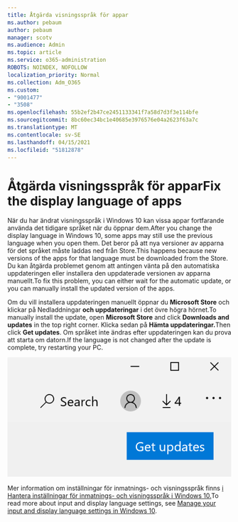 ```yaml
---
title: Åtgärda visningsspråk för appar
ms.author: pebaum
author: pebaum
manager: scotv
ms.audience: Admin
ms.topic: article
ms.service: o365-administration
ROBOTS: NOINDEX, NOFOLLOW
localization_priority: Normal
ms.collection: Adm_O365
ms.custom:
- "9001477"
- "3508"
ms.openlocfilehash: 55b2ef2b47ce2451133341f7a58d7d3f3e114bfe
ms.sourcegitcommit: 8bc60ec34bc1e40685e3976576e04a2623f63a7c
ms.translationtype: MT
ms.contentlocale: sv-SE
ms.lasthandoff: 04/15/2021
ms.locfileid: "51812878"
---
```

# <a name="fix-the-display-language-of-apps"></a><span data-ttu-id="8a7a2-102">Åtgärda visningsspråk för appar</span><span class="sxs-lookup"><span data-stu-id="8a7a2-102">Fix the display language of apps</span></span>

<span data-ttu-id="8a7a2-103">När du har ändrat visningsspråk i Windows 10 kan vissa appar fortfarande använda det tidigare språket när du öppnar dem.</span><span class="sxs-lookup"><span data-stu-id="8a7a2-103">After you change the display language in Windows 10, some apps may still use the previous language when you open them.</span></span> <span data-ttu-id="8a7a2-104">Det beror på att nya versioner av apparna för det språket måste laddas ned från Store.</span><span class="sxs-lookup"><span data-stu-id="8a7a2-104">This happens because new versions of the apps for that language must be downloaded from the Store.</span></span> <span data-ttu-id="8a7a2-105">Du kan åtgärda problemet genom att antingen vänta på den automatiska uppdateringen eller installera den uppdaterade versionen av apparna manuellt.</span><span class="sxs-lookup"><span data-stu-id="8a7a2-105">To fix this problem, you can either wait for the automatic update, or you can manually install the updated version of the apps.</span></span>

<span data-ttu-id="8a7a2-106">Om du vill installera uppdateringen manuellt öppnar du **Microsoft Store** och klickar på Nedladdningar **och uppdateringar** i det övre högra hörnet.</span><span class="sxs-lookup"><span data-stu-id="8a7a2-106">To manually install the update, open **Microsoft Store** and click **Downloads and updates** in the top right corner.</span></span> <span data-ttu-id="8a7a2-107">Klicka sedan på **Hämta uppdateringar.**</span><span class="sxs-lookup"><span data-stu-id="8a7a2-107">Then click **Get updates**.</span></span> <span data-ttu-id="8a7a2-108">Om språket inte ändras efter uppdateringen kan du prova att starta om datorn.</span><span class="sxs-lookup"><span data-stu-id="8a7a2-108">If the language is not changed after the update is complete, try restarting your PC.</span></span>

![Hämta uppdateringar.](media/get-updates.png)

<span data-ttu-id="8a7a2-110">Mer information om inställningar för inmatnings- och visningsspråk finns [i Hantera inställningar för inmatnings- och visningsspråk i Windows 10.](https://support.microsoft.com/help/4027670/windows-10-add-and-switch-input-and-display-language-preferences)</span><span class="sxs-lookup"><span data-stu-id="8a7a2-110">To read more about input and display language settings, see [Manage your input and display language settings in Windows 10](https://support.microsoft.com/help/4027670/windows-10-add-and-switch-input-and-display-language-preferences).</span></span>
